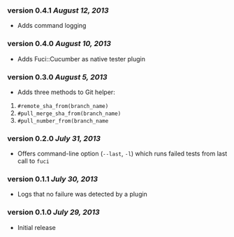 ### version 0.4.1 *August 12, 2013*
* Adds command logging

### version 0.4.0 *August 10, 2013*
* Adds Fuci::Cucumber as native tester plugin

### version 0.3.0 *August 5, 2013*
* Adds three methods to Git helper:
1. `#remote_sha_from(branch_name)`
2. `#pull_merge_sha_from(branch_name)`
3. `#pull_number_from(branch_name`

### version 0.2.0 *July 31, 2013*
* Offers command-line option (`--last`, `-l`) which runs failed tests
from last call to `fuci`

### version 0.1.1 *July 30, 2013*
* Logs that no failure was detected by a plugin

### version 0.1.0 *July 29, 2013*
* Initial release
